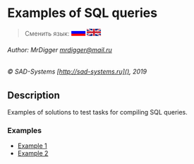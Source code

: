 # Examples of SQL queries

> Сменить язык: [![Русский](docs/assets/images/ru.gif)](README.md) [![English](docs/assets/images/en.gif)](README.en.md)

###### Author: MrDigger <mrdigger@mail.ru>
###### © SAD-Systems [http://sad-systems.ru](), 2019
    
## Description

Examples of solutions to test tasks for compiling SQL queries.

### Examples

  * [Example 1](./examples/1)
  * [Example 2](./examples/2)